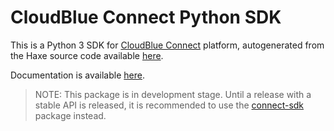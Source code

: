 # CloudBlue Connect Python SDK

This is a Python 3 SDK for [CloudBlue Connect](https://www.cloudblue.com/connect/) platform, autogenerated from the Haxe source code available [here](https://github.com/cloudblue/connect-haxe-sdk).

Documentation is available [here](https://cloudblue.github.io/connect-haxe-sdk/).

> NOTE: This package is in development stage.
> Until a release with a stable API is released, it is recommended to use the
> [connect-sdk](https://pypi.org/project/connect-sdk/) package instead.